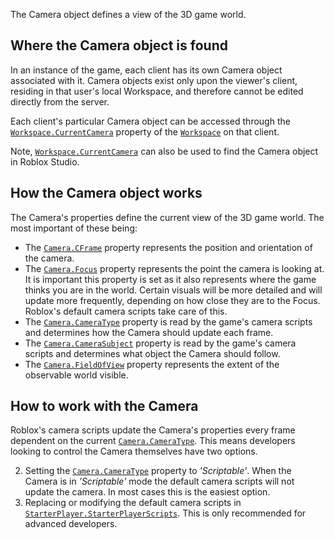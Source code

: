 The Camera object defines a view of the 3D game world.
## Where the Camera object is found

In an instance of the game, each client has its own Camera object associated
with it. Camera objects exist only upon the viewer's client, residing in that
user's local Workspace, and therefore cannot be edited directly from the
server.

Each client's particular Camera object can be accessed through the
[`Workspace.CurrentCamera`](https://create.roblox.com/docs/reference/engine/classes/Workspace#CurrentCamera) property of the [`Workspace`](https://create.roblox.com/docs/reference/engine/classes/Workspace) on that
client.

Note, [`Workspace.CurrentCamera`](https://create.roblox.com/docs/reference/engine/classes/Workspace#CurrentCamera) can also be used to find the Camera
object in Roblox Studio.
## How the Camera object works

The Camera's properties define the current view of the 3D game world. The most
important of these being:

- The [`Camera.CFrame`](https://create.roblox.com/docs/reference/engine/classes/Camera#CFrame) property represents the position and orientation
of the camera.
- The [`Camera.Focus`](https://create.roblox.com/docs/reference/engine/classes/Camera#Focus) property represents the point the camera is looking
at. It is important this property is set as it also represents where the
game thinks you are in the world. Certain visuals will be more detailed and
will update more frequently, depending on how close they are to the Focus.
Roblox's default camera scripts take care of this.
- The [`Camera.CameraType`](https://create.roblox.com/docs/reference/engine/classes/Camera#CameraType) property is read by the game's camera scripts
and determines how the Camera should update each frame.
- The [`Camera.CameraSubject`](https://create.roblox.com/docs/reference/engine/classes/Camera#CameraSubject) property is read by the game's camera
scripts and determines what object the Camera should follow.
- The [`Camera.FieldOfView`](https://create.roblox.com/docs/reference/engine/classes/Camera#FieldOfView) property represents the extent of the
observable world visible.

## How to work with the Camera

Roblox's camera scripts update the Camera's properties every frame dependent
on the current [`Camera.CameraType`](https://create.roblox.com/docs/reference/engine/classes/Camera#CameraType). This means developers looking to
control the Camera themselves have two options.

2. Setting the [`Camera.CameraType`](https://create.roblox.com/docs/reference/engine/classes/Camera#CameraType) property to *'Scriptable'*. When the
Camera is in *'Scriptable'* mode the default camera scripts will not update
the camera. In most cases this is the easiest option.
2. Replacing or modifying the default camera scripts in
[`StarterPlayer.StarterPlayerScripts`](https://create.roblox.com/docs/reference/engine/classes/StarterPlayerScripts). This is
only recommended for advanced developers.